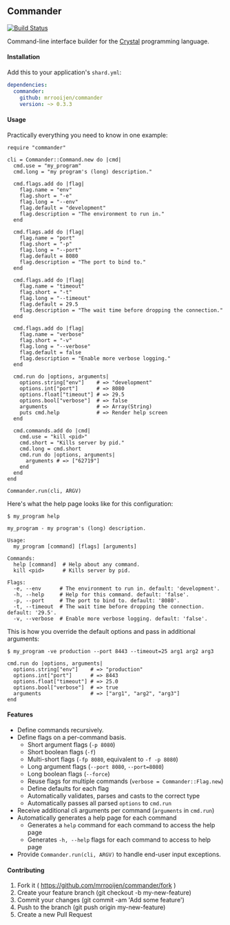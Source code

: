 ## Commander

[![Build Status](https://travis-ci.org/mrrooijen/commander.svg)](https://travis-ci.org/mrrooijen/commander)

Command-line interface builder for the [Crystal] programming language.


#### Installation

Add this to your application's `shard.yml`:

```yaml
dependencies:
  commander:
    github: mrrooijen/commander
    version: ~> 0.3.3
```


#### Usage

Practically everything you need to know in one example:

```crystal
require "commander"

cli = Commander::Command.new do |cmd|
  cmd.use = "my_program"
  cmd.long = "my program's (long) description."

  cmd.flags.add do |flag|
    flag.name = "env"
    flag.short = "-e"
    flag.long = "--env"
    flag.default = "development"
    flag.description = "The environment to run in."
  end

  cmd.flags.add do |flag|
    flag.name = "port"
    flag.short = "-p"
    flag.long = "--port"
    flag.default = 8080
    flag.description = "The port to bind to."
  end

  cmd.flags.add do |flag|
    flag.name = "timeout"
    flag.short = "-t"
    flag.long = "--timeout"
    flag.default = 29.5
    flag.description = "The wait time before dropping the connection."
  end

  cmd.flags.add do |flag|
    flag.name = "verbose"
    flag.short = "-v"
    flag.long = "--verbose"
    flag.default = false
    flag.description = "Enable more verbose logging."
  end

  cmd.run do |options, arguments|
    options.string["env"]    # => "development"
    options.int["port"]      # => 8080
    options.float["timeout"] # => 29.5
    options.bool["verbose"]  # => false
    arguments                # => Array(String)
    puts cmd.help            # => Render help screen
  end

  cmd.commands.add do |cmd|
    cmd.use = "kill <pid>"
    cmd.short = "Kills server by pid."
    cmd.long = cmd.short
    cmd.run do |options, arguments|
      arguments # => ["62719"]
    end
  end
end

Commander.run(cli, ARGV)
```

Here's what the help page looks like for this configuration:

```
$ my_program help

my_program - my program's (long) description.

Usage:
  my_program [command] [flags] [arguments]

Commands:
  help [command]  # Help about any command.
  kill <pid>      # Kills server by pid.

Flags:
  -e, --env      # The environment to run in. default: 'development'.
  -h, --help     # Help for this command. default: 'false'.
  -p, --port     # The port to bind to. default: '8080'.
  -t, --timeout  # The wait time before dropping the connection. default: '29.5'.
  -v, --verbose  # Enable more verbose logging. default: 'false'.
```

This is how you override the default options and pass in additional arguments:

```
$ my_program -ve production --port 8443 --timeout=25 arg1 arg2 arg3
```

```crystal
cmd.run do |options, arguments|
  options.string["env"]    # => "production"
  options.int["port"]      # => 8443
  options.float["timeout"] # => 25.0
  options.bool["verbose"]  # => true
  arguments                # => ["arg1", "arg2", "arg3"]
end
```


#### Features

- Define commands recursively.
- Define flags on a per-command basis.
  - Short argument flags (`-p 8080`)
  - Short boolean flags (`-f`)
  - Multi-short flags (`-fp 8080`, equivalent to `-f -p 8080`)
  - Long argument flags (`--port 8080`, `--port=8080`)
  - Long boolean flags (`--force`)
  - Reuse flags for multiple commands (`verbose = Commander::Flag.new`)
  - Define defaults for each flag
  - Automatically validates, parses and casts to the correct type
  - Automatically passes all parsed `options` to `cmd.run`
- Receive additional cli arguments per command (`arguments` in `cmd.run`)
- Automatically generates a help page for each command
  - Generates a `help` command for each command to access the help page
  - Generates `-h, --help` flags for each command to access to help page
- Provide `Commander.run(cli, ARGV)` to handle end-user input exceptions.


#### Contributing

1. Fork it ( https://github.com/mrrooijen/commander/fork )
2. Create your feature branch (git checkout -b my-new-feature)
3. Commit your changes (git commit -am 'Add some feature')
4. Push to the branch (git push origin my-new-feature)
5. Create a new Pull Request

[Crystal]: http://crystal-lang.org
